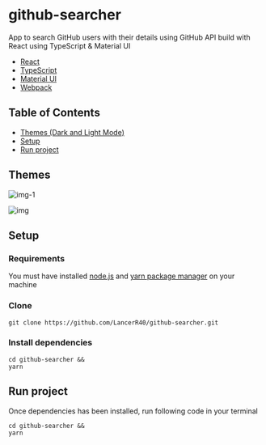 # github-searcher
App to search GitHub users with their details using GitHub API build with React using TypeScript & Material UI
* [React](https://es.reactjs.org/)
* [TypeScript](https://www.typescriptlang.org/)
* [Material UI](https://mui.com/)
* [Webpack](https://webpack.js.org/)

## Table of Contents
* [Themes (Dark and Light Mode)](#themes)
* [Setup](#setup)
* [Run project](#run-project)

## Themes

![img-1](https://user-images.githubusercontent.com/77751686/216842395-e43956ae-3e8f-47ee-bdea-c16e4aee7777.png)

![img](https://user-images.githubusercontent.com/77751686/211316183-5c1ecc48-7dea-4c14-8483-3c407b8e9aa9.png)

## Setup

### Requirements
You must have installed [node.js](https://nodejs.org/en/) and [yarn package manager](https://classic.yarnpkg.com/lang/en/docs/install/#windows-stable) on your machine

### Clone
```$
git clone https://github.com/LancerR40/github-searcher.git
```

### Install dependencies
```$
cd github-searcher &&
yarn
```

## Run project
Once dependencies has been installed, run following code in your terminal
```$
cd github-searcher &&
yarn
```
